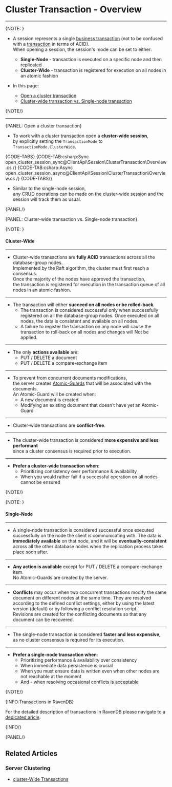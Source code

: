# Cluster Transaction - Overview

---

{NOTE: }

* A session represents a single [business transaction](https://martinfowler.com/eaaCatalog/unitOfWork.html) (not to be confused with a [transaction](../../../client-api/faq/transaction-support) in terms of ACID).  
  When opening a session, the session's mode can be set to either:  
    * __Single-Node__ - transaction is executed on a specific node and then replicated
    * __Cluster-Wide__ - transaction is registered for execution on all nodes in an atomic fashion

* In this page:  
    * [Open a cluster transaction](../../../client-api/session/cluster-transaction/overview#open-a-cluster-transaction)
    * [Cluster-wide transaction vs. Single-node transaction](../../../client-api/session/cluster-transaction/overview#cluster-wide-transaction-vs.-single-node-transaction)
     
{NOTE/}

---

{PANEL: Open a cluster transaction}

* To work with a cluster transaction open a __cluster-wide session__,  
  by explicitly setting the `TransactionMode` to `TransactionMode.ClusterWide`.

{CODE-TABS}
{CODE-TAB:csharp:Sync open_cluster_session_sync@ClientApi\Session\ClusterTransaction\Overview.cs /}
{CODE-TAB:csharp:Async open_cluster_session_async@ClientApi\Session\ClusterTransaction\Overview.cs /}
{CODE-TABS/}

* Similar to the single-node session,  
  any CRUD operations can be made on the cluster-wide session and the session will track them as usual.

{PANEL/}

{PANEL: Cluster-wide transaction vs. Single-node transaction}

{NOTE: }
#### Cluster-Wide
---

* Cluster-wide transactions are __fully ACID__ transactions across all the database-group nodes.  
  Implemented by the Raft algorithm, the cluster must first reach a consensus.  
  Once the majority of the nodes have approved the transaction,  
  the transaction is registered for execution in the transaction queue of all nodes in an atomic fashion.  

---

* The transaction will either __succeed on all nodes or be rolled-back__.
    * The transaction is considered successful only when successfully registered on all the database-group nodes.
      Once executed on all nodes, the data is consistent and available on all nodes.  
    * A failure to register the transaction on any node will cause the transaction to roll-back on all nodes and changes will Not be applied.

---

* The only __actions available__ are:
    * PUT / DELETE a document
    * PUT / DELETE a compare-exchange item

---

* To prevent from concurrent documents modifications,  
  the server creates [Atomic-Guards](../../../client-api/session/cluster-transaction/atomic-guards) that will be associated with the documents.  
  An Atomic-Guard will be created when:
    * A new document is created
    * Modifying an existing document that doesn't have yet an Atomic-Guard

---

* Cluster-wide transactions are __conflict-free__.

---

* The cluster-wide transaction is considered __more expensive and less performant__  
  since a cluster consensus is required prior to execution.  

---

* __Prefer a cluster-wide transaction when__:
    * Prioritizing consistency over performance & availability
    * When you would rather fail if a successful operation on all nodes cannot be ensured

{NOTE/}

{NOTE: }
#### Single-Node
---

* A single-node transaction is considered successful once executed successfully on the node the client is communicating with.
  The data is __immediately available__ on that node, and it will be __eventually-consistent__ across all the other database nodes when the replication process takes place soon after.

---

* __Any action is available__ except for PUT / DELETE a compare-exchange item.  
  No Atomic-Guards are created by the server.

---

* __Conflicts__ may occur when two concurrent transactions modify the same document on different nodes at the same time.
  They are resolved according to the defined conflict settings, either by using the latest version (default) or by following a conflict resolution script.  
  Revisions are created for the conflicting documents so that any document can be recovered.

---

* The single-node transaction is considered __faster and less expensive__,  
  as no cluster consensus is required for its execution.

---

* __Prefer a single-node transaction when__:  
    * Prioritizing performance & availability over consistency
    * When immediate data persistence is crucial
    * When you must ensure data is written even when other nodes are not reachable at the moment
    * And - when resolving occasional conflicts is acceptable

{NOTE/}

{INFO:Transactions in RavenDB}

For the detailed description of transactions in RavenDB please navigate to a [dedicated aricle](../../client-api/faq/transaction-support).

{INFO/}

{PANEL/}

## Related Articles

### Server Clustering

- [cluster-Wide Transactions](../../../server/clustering/cluster-transactions)


